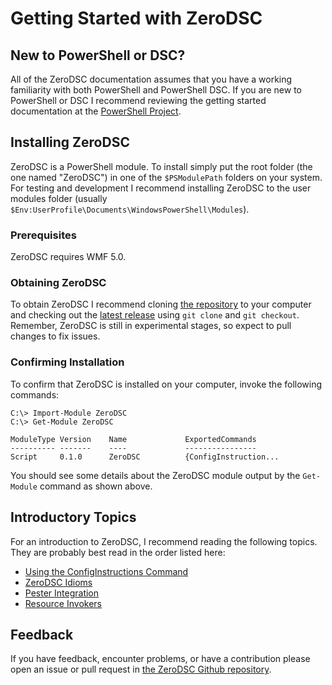 # Getting Started with ZeroDSC

## New to PowerShell or DSC?
All of the ZeroDSC documentation assumes that you have a working familiarity with both PowerShell and PowerShell DSC.  If you are new to PowerShell or DSC I recommend reviewing the getting started documentation at the [PowerShell Project](https://github.com/PowerShell/PowerShell).

## Installing ZeroDSC

ZeroDSC is a PowerShell module.  To install simply put the root folder (the one named "ZeroDSC") in one of the `$PSModulePath` folders on your system.  For testing and development I recommend installing ZeroDSC to the user modules folder (usually `$Env:UserProfile\Documents\WindowsPowerShell\Modules`). 

### Prerequisites

ZeroDSC requires WMF 5.0.

### Obtaining ZeroDSC

To obtain ZeroDSC I recommend cloning [the repository](https://github.com/alx9r/ZeroDSC.git) to your computer and checking out the [latest release](https://github.com/alx9r/ZeroDSC/releases/latest) using `git clone` and `git checkout`.  Remember, ZeroDSC is still in experimental stages, so expect to pull changes to fix issues.

### Confirming Installation

To confirm that ZeroDSC is installed on your computer, invoke the following commands:

```
C:\> Import-Module ZeroDSC
C:\> Get-Module ZeroDSC

ModuleType Version    Name             ExportedCommands
---------- -------    ----             ----------------
Script     0.1.0      ZeroDSC          {ConfigInstruction...
```

You should see some details about the ZeroDSC module output by the `Get-Module` command as shown above.

## Introductory Topics

For an introduction to ZeroDSC, I recommend reading the following topics.  They are probably best read in the order listed here:

 * [Using the ConfigInstructions Command][]
 * [ZeroDSC Idioms][]
 * [Pester Integration][]
 * [Resource Invokers][]

[Using the ConfigInstructions Command]: configInstructions.md
[ZeroDSC Idioms]: idioms.md
[Pester Integration]: pesterIntegration.md
[Resource Invokers]: resourceInvoker.md

## Feedback

If you have feedback, encounter problems, or have a contribution please open an issue or pull request in [the ZeroDSC Github repository](https://github.com/alx9r/ZeroDSC).
